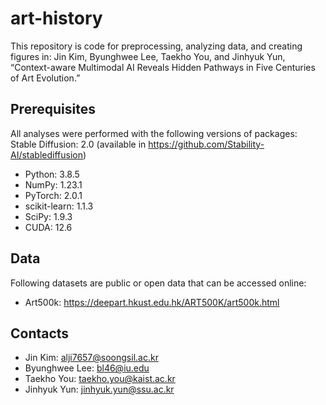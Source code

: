 # art-history
This repository is code for preprocessing, analyzing data, and creating figures in:
Jin Kim, Byunghwee Lee, Taekho You, and Jinhyuk Yun, “Context-aware Multimodal AI Reveals Hidden Pathways in Five Centuries of Art Evolution.”

## Prerequisites
All analyses were performed with the following versions of packages:
Stable Diffusion: 2.0 (available in https://github.com/Stability-AI/stablediffusion)
* Python: 3.8.5
* NumPy: 1.23.1
* PyTorch: 2.0.1
* scikit-learn: 1.1.3
* SciPy: 1.9.3 
* CUDA: 12.6

## Data
Following datasets are public or open data that can be accessed online:
* Art500k: https://deepart.hkust.edu.hk/ART500K/art500k.html

## Contacts
* Jin Kim: alji7657@soongsil.ac.kr
* Byunghwee Lee: bl46@iu.edu
* Taekho You: taekho.you@kaist.ac.kr
* Jinhyuk Yun: jinhyuk.yun@ssu.ac.kr
